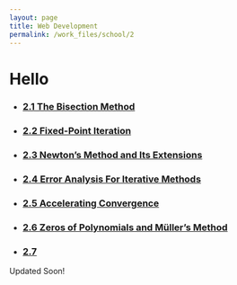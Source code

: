 ```yaml
---
layout: page
title: Web Development
permalink: /work_files/school/2
---
```


# Hello
* ### [2.1 The Bisection Method](/work_files/school/128a/2_1)

* ### [2.2 Fixed-Point Iteration](/work_files/school/128a/2_2)

* ### [2.3 Newton’s Method and Its Extensions](/work_files/school/128a/2_3)

* ### [2.4 Error Analysis For Iterative Methods ](/work_files/school/128a/2_4)

* ### [2.5 Accelerating Convergence](/work_files/school/128a/2_5)

* ### [2.6 Zeros of Polynomials and Müller’s Method](/work_files/school/128a/2_6)

* ### [2.7](/work_files/school/128a/2_7)



Updated Soon!